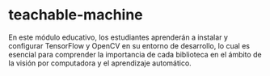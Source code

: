 # teachable-machine
En este módulo educativo, los estudiantes aprenderán a instalar y configurar TensorFlow y OpenCV en su entorno de desarrollo, lo cual es esencial para comprender la importancia de cada biblioteca en el ámbito de la visión por computadora y el aprendizaje automático.

